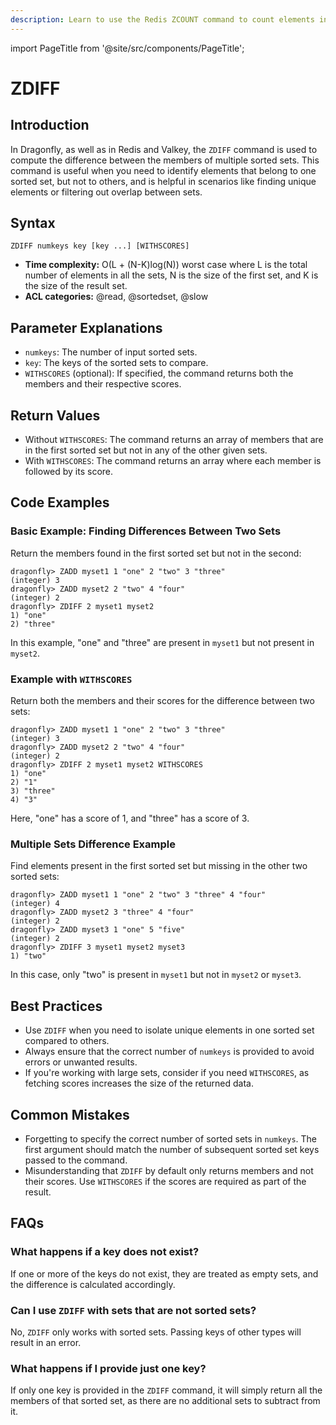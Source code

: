 ```yaml
---
description: Learn to use the Redis ZCOUNT command to count elements in a sorted set within a given score range, plus expert tips beyond the official Redis docs.
---
```


import PageTitle from '@site/src/components/PageTitle';

# ZDIFF

<PageTitle title="Redis ZDIFF Explained (Better Than Official Docs)" />

## Introduction

In Dragonfly, as well as in Redis and Valkey, the `ZDIFF` command is used to compute the difference between the members of multiple sorted sets.
This command is useful when you need to identify elements that belong to one sorted set, but not to others, and is helpful in scenarios like finding unique elements or filtering out overlap between sets.

## Syntax

```shell
ZDIFF numkeys key [key ...] [WITHSCORES]
```

- **Time complexity:** O(L + (N-K)log(N)) worst case where L is the total number of elements in all the sets, N is the size of the first set, and K is the size of the result set.
- **ACL categories:** @read, @sortedset, @slow

## Parameter Explanations

- `numkeys`: The number of input sorted sets.
- `key`: The keys of the sorted sets to compare.
- `WITHSCORES` (optional): If specified, the command returns both the members and their respective scores.

## Return Values

- Without `WITHSCORES`: The command returns an array of members that are in the first sorted set but not in any of the other given sets.
- With `WITHSCORES`: The command returns an array where each member is followed by its score.

## Code Examples

### Basic Example: Finding Differences Between Two Sets

Return the members found in the first sorted set but not in the second:

```shell
dragonfly> ZADD myset1 1 "one" 2 "two" 3 "three"
(integer) 3
dragonfly> ZADD myset2 2 "two" 4 "four"
(integer) 2
dragonfly> ZDIFF 2 myset1 myset2
1) "one"
2) "three"
```

In this example, "one" and "three" are present in `myset1` but not present in `myset2`.

### Example with `WITHSCORES`

Return both the members and their scores for the difference between two sets:

```shell
dragonfly> ZADD myset1 1 "one" 2 "two" 3 "three"
(integer) 3
dragonfly> ZADD myset2 2 "two" 4 "four"
(integer) 2
dragonfly> ZDIFF 2 myset1 myset2 WITHSCORES
1) "one"
2) "1"
3) "three"
4) "3"
```

Here, "one" has a score of 1, and "three" has a score of 3.

### Multiple Sets Difference Example

Find elements present in the first sorted set but missing in the other two sorted sets:

```shell
dragonfly> ZADD myset1 1 "one" 2 "two" 3 "three" 4 "four"
(integer) 4
dragonfly> ZADD myset2 3 "three" 4 "four"
(integer) 2
dragonfly> ZADD myset3 1 "one" 5 "five"
(integer) 2
dragonfly> ZDIFF 3 myset1 myset2 myset3
1) "two"
```

In this case, only "two" is present in `myset1` but not in `myset2` or `myset3`.

## Best Practices

- Use `ZDIFF` when you need to isolate unique elements in one sorted set compared to others.
- Always ensure that the correct number of `numkeys` is provided to avoid errors or unwanted results.
- If you're working with large sets, consider if you need `WITHSCORES`, as fetching scores increases the size of the returned data.

## Common Mistakes

- Forgetting to specify the correct number of sorted sets in `numkeys`. The first argument should match the number of subsequent sorted set keys passed to the command.
- Misunderstanding that `ZDIFF` by default only returns members and not their scores. Use `WITHSCORES` if the scores are required as part of the result.

## FAQs

### What happens if a key does not exist?

If one or more of the keys do not exist, they are treated as empty sets, and the difference is calculated accordingly.

### Can I use `ZDIFF` with sets that are not sorted sets?

No, `ZDIFF` only works with sorted sets. Passing keys of other types will result in an error.

### What happens if I provide just one key?

If only one key is provided in the `ZDIFF` command, it will simply return all the members of that sorted set, as there are no additional sets to subtract from it.
